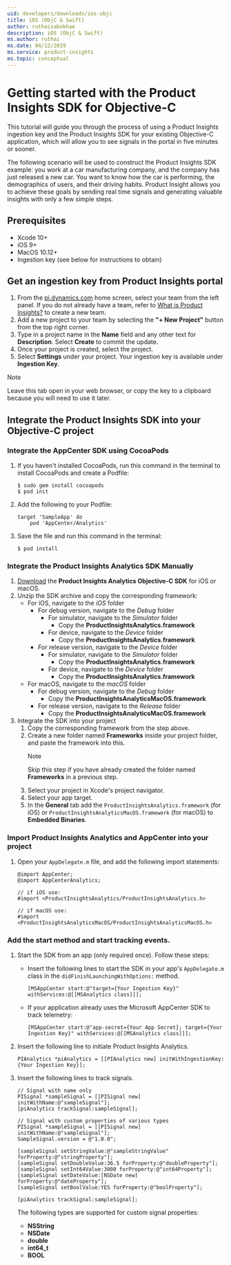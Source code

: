 ```yaml
---
uid: developers/downloads/ios-objc
title: iOS (ObjC & Swift)
author: ruthaisabokhae
description: iOS (ObjC & Swift)
ms.author: ruthai
ms.date: 04/12/2019
ms.service: product-insights
ms.topic: conceptual
---
```


# Getting started with the Product Insights SDK for Objective-C

This tutorial will guide you through the process of using a Product Insights ingestion key and the Product Insights SDK for your existing Objective-C application, which will allow you to see signals in the portal in five minutes or sooner.

The following scenario will be used to construct the Product Insights SDK example: you work at a car manufacturing company, and the company has just released a new car. You want to know how the car is performing, the demographics of users, and their driving habits. Product Insight allows you to achieve these goals by sending real time signals and generating valuable insights with only a few simple steps.


## Prerequisites
* Xcode 10+
* iOS 9+
* MacOS 10.12+
* Ingestion key (see below for instructions to obtain)

## Get an ingestion key from Product Insights portal
1. From the [pi.dynamics.com](http://pi.dynamics.com) home screen, select your team from the left panel. If you do not already have a team, refer to [What is Product Insights?](topics/developers/quick-starts/what-is.md) to create a new team.
2. Add a new project to your team by selecting the **"+ New Project"** button from the top right corner.
3. Type in a project name in the **Name** field and any other text for **Description**. Select **Create** to commit the update.
4. Once your project is created, select the project.
5. Select **Settings** under your project. Your ingestion key is available under **Ingestion Key**.

> [!NOTE]
> Leave this tab open in your web browser, or copy the key to a clipboard because you will need to use it later.

## Integrate the Product Insights SDK into your Objective-C project

### Integrate the AppCenter SDK using CocoaPods
1. If you haven't installed CocoaPods, run this command in the terminal to install CocoaPods and create a Podfile:
	```
	$ sudo gem install cocoapods
	$ pod init
	```
2. Add the following to your Podfile:
	```
	target 'SampleApp' do
		pod 'AppCenter/Analytics'
	```
3. Save the file and run this command in the terminal:
	```
	$ pod install
	```

### Integrate the Product Insights Analytics SDK Manually
1. [Download](https://download.pi.dynamics.com/sdk/ProductInsightsSenders/pi_objc_sdk.zip) the **Product Insights Analytics Objective-C SDK** for iOS or macOS.
2. Unzip the SDK archive and copy the corresponding framework:
	* For iOS, navigate to the *iOS* folder
		* For debug version, navigate to the *Debug* folder
			* For simulator, navigate to the *Simulator* folder
				* Copy the **ProductInsightsAnalytics.framework**
			* For device, navigate to the *Device* folder
				* Copy the **ProductInsightsAnalytics.framework**
		* For release version, navigate to the *Device* folder
			* For simulator, navigate to the *Simulator* folder
				* Copy the **ProductInsightsAnalytics.framework**
			* For device, navigate to the *Device* folder
				* Copy the **ProductInsightsAnalytics.framework**
	* For macOS, navigate to the *macOS* folder
		* For debug version, navigate to the *Debug* folder
			* Copy the **ProductInsightsAnalyticsMacOS.framework**
		* For release version, navigate to the *Release* folder
			* Copy the **ProductInsightsAnalyticsMacOS.framework**
2. Integrate the SDK into your project
	1. Copy the corresponding framework from the step above.
	2. Create a new folder named **Frameworks** inside your project folder, and paste the framework into this.
		> [!NOTE]
		> Skip this step if you have already created the folder named **Frameworks** in a previous step.
	3. Select your project in Xcode's project navigator.
	4. Select your app target.
	5. In the **General** tab add the `ProductInsightsAnalytics.framework` (for iOS) or `ProductInsightsAnalyticsMacOS.framework` (for macOS) to **Embedded Binaries**.

### Import Product Insights Analytics and AppCenter into your project
1. Open your `AppDelegate.m` file, and add the following import statements:
	```objc
	@import AppCenter;
	@import AppCenterAnalytics;

	// if iOS use:
	#import <ProductInsightsAnalytics/ProductInsightsAnalytics.h>

	// if macOS use:
	#import <ProductInsightsAnalyticsMacOS/ProductInsightsAnalyticsMacOS.h>
	```


### Add the start method and start tracking events.
1. Start the SDK from an app (only required once). Follow these steps:
	* Insert the following lines to start the SDK in your app's `AppDelegate.m` class in the `didFinishLaunchingWithOptions:` method.
		```objc
		[MSAppCenter start:@"target={Your Ingestion Key}" withServices:@[[MSAnalytics class]]];
		```
	* If your application already uses the Microsoft AppCenter SDK to track telemetry:
		```objc
		[MSAppCenter start:@"app-secret={Your App Secret}; target={Your Ingestion Key}" withServices:@[[MSAnalytics class]]];
		```

2. Insert the following line to initiate Product Insights Analytics.
	```objc
	PIAnalytics *piAnalytics = [[PIAnalytics new] initWithIngestionKey:{Your Ingestion Key}];
	```

3. Insert the following lines to track signals.
	```objc
	// Signal with name only
	PISignal *sampleSignal = [[PISignal new] initWithName:@"sampleSignal"];
	[piAnalytics trackSignal:sampleSignal];

	// Signal with custom properties of various types
	PISignal *sampleSignal = [[PISignal new] initWithName:@"sampleSignal"];
	SampleSignal.version = @"1.0.0";

	[sampleSignal setStringValue:@"sampleStringValue" forProperty:@"stringProperty"];
	[sampleSignal setDoubleValue:36.5 forProperty:@"doubleProperty"];
	[sampleSignal setInt64Value:3000 forProperty:@"int64Property"];
	[sampleSignal setDateValue:[NSDate new] forProperty:@"dateProperty"];
	[sampleSignal setBoolValue:YES forProperty:@"boolProperty"];

	[piAnalytics trackSignal:sampleSignal];
	```

	The following types are supported for custom signal properties:
	- **NSString**
	- **NSDate**
	- **double**
	- **int64_t**
	- **BOOL**
